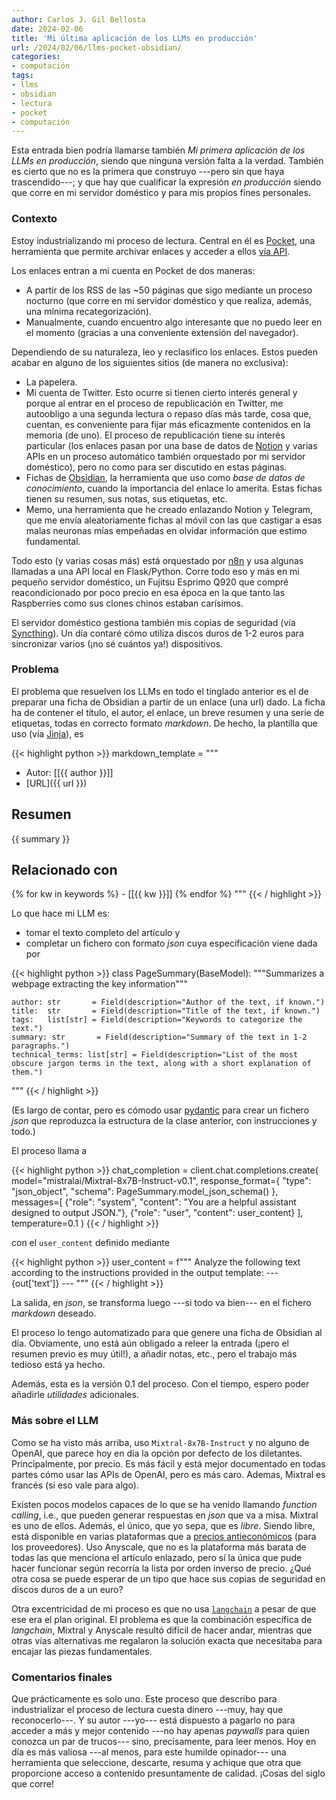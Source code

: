 ```yaml
---
author: Carlos J. Gil Bellosta
date: 2024-02-06
title: 'Mi última aplicación de los LLMs en producción'
url: /2024/02/06/llms-pocket-obsidian/
categories:
- computación
tags:
- llms
- obsidian
- lectura
- pocket
- computación
---
```


Esta entrada bien podría llamarse también _Mi primera aplicación de los LLMs en producción_, siendo que ninguna versión falta a la verdad. También es cierto que no es la primera que construyo ---pero sin que haya trascendido---; y que hay que cualificar la expresión _en producción_ siendo que corre en mi servidor doméstico y para mis propios fines personales.

### Contexto

Estoy industrializando mi proceso de lectura. Central en él es [Pocket](https://getpocket.com/home), una herramienta que permite archivar enlaces y acceder a ellos [vía API](https://getpocket.com/developer/).

Los enlaces entran a mi cuenta en Pocket de dos maneras:
- A partir de los RSS de las ~50 páginas que sigo mediante un proceso nocturno (que corre en mi servidor doméstico y que realiza, además, una mínima recategorización).
- Manualmente, cuando encuentro algo interesante que no puedo leer en el momento (gracias a una conveniente extensión del navegador).

Dependiendo de su naturaleza, leo y reclasifico los enlaces. Estos pueden acabar en alguno de los siguientes sitios (de manera no exclusiva):

- La papelera.
- Mi cuenta de Twitter. Esto ocurre si tienen cierto interés general y porque al entrar en el proceso de republicación en Twitter, me autoobligo a una segunda lectura o repaso días más tarde, cosa que, cuentan, es conveniente para fijar más eficazmente contenidos en la memoria (de uno). El proceso de republicación tiene su interés particular (los enlaces pasan por una base de datos de [Notion](https://www.notion.so/product/ai) y varias APIs en un proceso automático también orquestado por mi servidor doméstico), pero no como para ser discutido en estas páginas.
- Fichas de [Obsidian](https://obsidian.md/), la herramienta que uso como _base de datos de conocimiento_, cuando la importancia del enlace lo amerita. Estas fichas tienen su resumen, sus notas, sus etiquetas, etc.
- Memo, una herramienta que he creado enlazando Notion y Telegram, que me envía aleatoriamente fichas al móvil con las que castigar a esas malas neuronas mías empeñadas en olvidar información que estimo fundamental.

Todo esto (y varias cosas más) está orquestado por [n8n](https://n8n.io/) y usa algunas llamadas a una API local en Flask/Python. Corre todo eso y más en mi pequeño servidor doméstico, un Fujitsu Esprimo Q920 que compré reacondicionado por poco precio en esa época en la que tanto las Raspberries como sus clones chinos estaban carísimos.

El servidor doméstico gestiona también mis copias de seguridad (vía [Syncthing](https://syncthing.net/)). Un día contaré cómo utiliza discos duros de 1-2 euros para sincronizar varios (¡no sé cuántos ya!) dispositivos.

### Problema

El problema que resuelven los LLMs en todo el tinglado anterior es el de preparar una ficha de Obsidian a partir de un enlace (una url) dado. La ficha ha de contener el título, el autor, el enlace, un breve resumen y una serie de etiquetas, todas en correcto formato _markdown_. De hecho, la plantilla que uso (vía [Jinja](https://palletsprojects.com/p/jinja/)), es

{{< highlight python >}}
markdown_template = """
- Autor: [[{{ author }}]]
- [URL]({{ url }})

## Resumen

{{ summary }}

## Relacionado con
  {% for kw in keywords %} - [[{{ kw }}]]
  {% endfor %}
"""
{{< / highlight >}}

Lo que hace mi LLM es:

- tomar el texto completo del artículo y
- completar un fichero con formato _json_ cuya especificación viene dada por

{{< highlight python >}}
class PageSummary(BaseModel):
    """Summarizes a webpage extracting the key information"""

    author: str       = Field(description="Author of the text, if known.")
    title:  str       = Field(description="Title of the text, if known.")
    tags:   list[str] = Field(description="Keywords to categorize the text.")
    summary: str       = Field(description="Summary of the text in 1-2 paragraphs.")
    technical_terms: list[str] = Field(description="List of the most obscure jargon terms in the text, along with a short explanation of them.")

"""
{{< / highlight >}}

(Es largo de contar, pero es cómodo usar [pydantic](https://docs.pydantic.dev/latest/) para crear un fichero _json_ que reproduzca la estructura de la clase anterior, con instrucciones y todo.)

El proceso llama a

{{< highlight python >}}
chat_completion = client.chat.completions.create(
    model="mistralai/Mixtral-8x7B-Instruct-v0.1",
    response_format={
        "type": "json_object",
        "schema": PageSummary.model_json_schema()
    },
    messages=[
        {"role": "system", "content": "You are a helpful assistant designed to output JSON."},
        {"role": "user", "content": user_content}
    ],
    temperature=0.1
)
{{< / highlight >}}

con el `user_content` definido mediante

{{< highlight python >}}
user_content = f"""
    Analyze the following text according to the instructions
    provided in the output template:
    ---
    {out['text']}
    ---
"""
{{< / highlight >}}

La salida, en _json_, se transforma luego ---si todo va bien--- en el fichero _markdown_ deseado.

El proceso lo tengo automatizado para que genere una ficha de Obsidian al día. Obviamente, uno está aún obligado a releer la entrada (¡pero el resumen previo es muy útil!), a añadir notas, etc., pero el trabajo más tedioso está ya hecho.

Además, esta es la versión 0.1 del proceso. Con el tiempo, espero poder añadirle _utilidades_ adicionales.


### Más sobre el LLM

Como se ha visto más arriba, uso `Mixtral-8x7B-Instruct` y no alguno de OpenAI, que parece hoy en día la opción por defecto de los diletantes. Principalmente, por precio. Es más fácil y está mejor documentado en todas partes cómo usar las APIs de OpenAI, pero es más caro. Ademas, Mixtral es francés (si eso vale para algo).

Existen pocos modelos capaces de lo que se ha venido llamando _function calling_, i.e., que pueden generar respuestas en _json_ que va a misa. Mixtral es uno de ellos. Además, el único, que yo sepa, que es _libre_. Siendo libre, está disponible en varias plataformas que a [precios antieconómicos](https://www.semianalysis.com/p/inference-race-to-the-bottom-make) (para los proveedores). Uso Anyscale, que no es la plataforma más barata de todas las que menciona el artículo enlazado, pero sí la única que pude hacer funcionar según recorría la lista por orden inverso de precio. ¿Qué otra cosa se puede esperar de un tipo que hace sus copias de seguridad en discos duros de a un euro?

Otra excentricidad de mi proceso es que no usa [`langchain`](https://www.langchain.com/) a pesar de que ese era el plan original. El problema es que la combinación específica de _langchain_, Mixtral y Anyscale resultó difícil de hacer andar, mientras que otras vías alternativas me regalaron la solución exacta que necesitaba para encajar las piezas fundamentales.


### Comentarios finales

Que prácticamente es solo uno. Este proceso que describo para industrializar el proceso de lectura cuesta dinero ---muy, hay que reconocerlo---. Y su autor ---yo--- está dispuesto a pagarlo no para acceder a más y mejor contenido ---no hay apenas _paywalls_ para quien conozca un par de trucos--- sino, precisamente, para leer menos. Hoy en día es más valiosa ---al menos, para este humilde opinador--- una herramienta que seleccione, descarte, resuma y achique que otra que proporcione acceso a contenido presuntamente de calidad. ¡Cosas del siglo que corre!
